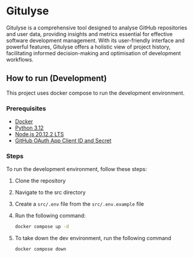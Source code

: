 # Gitulyse

Gitulyse is a comprehensive tool designed to analyse GitHub repositories and user data, providing insights and metrics
essential for effective software development management. With its user-friendly interface and powerful features,
Gitulyse offers a holistic view of project history, facilitating informed decision-making and optimisation of
development workflows.

## How to run (Development)

This project uses docker compose to run the development environment.

### Prerequisites

- [Docker](https://docs.docker.com/engine/install/)
- [Python 3.12](https://www.python.org/downloads/)
- [Node.js 20.12.2 LTS](https://nodejs.org/en/download/)
- [GitHub OAuth App Client ID and Secret](https://github.com/settings/developers)

### Steps

To run the development environment, follow these steps:

1. Clone the repository
2. Navigate to the src directory
3. Create a `src/.env` file from the `src/.env.example` file
4. Run the following command:
    ```sh
    docker compose up -d
    ```

5. To take down the dev environment, run the following command
   ```sh
   docker compose down
   ```